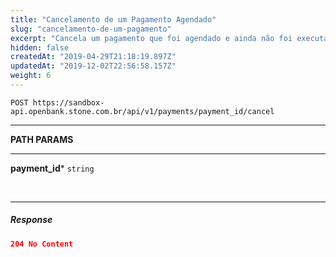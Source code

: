 ```yaml
---
title: "Cancelamento de um Pagamento Agendado"
slug: "cancelamento-de-um-pagamento"
excerpt: "Cancela um pagamento que foi agendado e ainda não foi executado."
hidden: false
createdAt: "2019-04-29T21:18:19.897Z"
updatedAt: "2019-12-02T22:56:58.157Z"
weight: 6
---
```



```http 
POST https://sandbox-api.openbank.stone.com.br/api/v1/payments/payment_id/cancel
```
---

**PATH PARAMS**

---

**payment_id***  `string` 

<br>

---

##### **Response**

```JSON
204 No Content 
```
